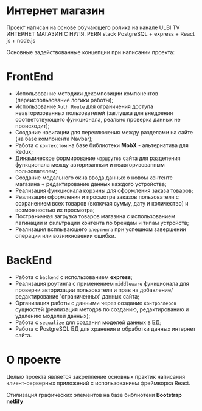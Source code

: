 # Интернет магазин

Проект написан на основе обучающего ролика на канале ULBI TV ИНТЕРНЕТ МАГАЗИН С НУЛЯ. PERN stack PostgreSQL + express + React js + node.js

Основные задействованные концепции при написании проекта:
#  FrontEnd
- Использование методики декомпозиции компонентов (переиспользование логики работы);
- Использование `Auth Route` для ограничения доступа неавторизованных пользователей (заглушка для внедрения соответствующего функционала, реально проверка данных не происходит);
- Создание навигации для переключения между разделами на сайте (на базе компонента Navbar);
- Работа с `контекстом` на базе библиотеки **MobX** - альтернатива для Redux;
- Динамическое формирование `маршрутов` сайта для разделения функционала между авторизанным и неавторизованным пользователем;
- Создание модального окна ввода данных о новом контенте магазина + редактирование данных каждого устройства;
- Реализация функционала корзины для оформления заказа товаров;
- Реализация оформления и просмотра заказов пользователя с сохранением всех товаров (включая сумму, дату и количество) и возможностью их просмотра;
- Постраничная загрузка товаров магазина с использованием пагинации и фильтрации контента по брендам и типам устройств;
- Реализация всплывающего `алертинга` при успешном завершении операции или возникновении ошибки.

# BackEnd
- Работа с `backend` с использованием **express**;
- Реализация роутинга с применением `middleware` функционала для проверки авторизации пользователя и прав на добавление/редактирование 'ограниченных' данных сайта;
- Организация работы с данными через создание `контроллеров` сущностей (реализация методов по созданию, редактированию и удалению моделей данных);
- Работа с `sequalize` для создания моделей данных в БД;
- Работа с PostgreSQL БД для хранения и обработки данных интернет сайта.


# О проекте
Целью проекта является закрепление основных практик написания клиент-серверных приложений с использованием фреймворка React.

Стилизация графических элементов на базе библиотеки **Bootstrap netlify**
